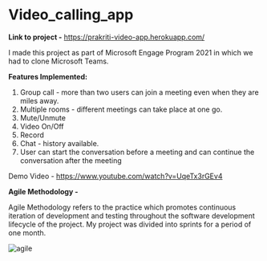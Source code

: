 # Video_calling_app

**Link to project -** https://prakriti-video-app.herokuapp.com/

I made this project as part of Microsoft Engage Program 2021 in which we had to clone Microsoft Teams.

**Features Implemented:**

1. Group call - more than two users can join a meeting even when they are miles away.
2. Multiple rooms - different meetings can take place at one go.
3. Mute/Unmute
4. Video On/Off
5. Record
6. Chat - history available.
7. User can start the conversation before a meeting and can continue the conversation after the meeting

Demo Video - https://www.youtube.com/watch?v=UqeTx3rGEv4

**Agile Methodology -** 

Agile Methodology refers to the practice which promotes continuous iteration of development and testing throughout the software development lifecycle of the project.
My project was divided into sprints for a period of one month.

![agile](https://user-images.githubusercontent.com/74024918/125527037-c3271583-d801-4cb2-a42e-01254397464a.png)





